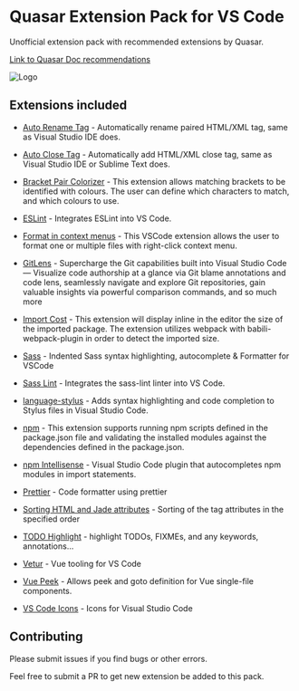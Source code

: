 # Quasar Extension Pack for VS Code

Unofficial extension pack with recommended extensions by Quasar.

[Link to Quasar Doc recommendations](https://quasar.dev/start/vs-code-configuration#Recommended-additional-VS-Code-extensions-and-settings-updates)

![Logo](https://github.com/francescopastore/quasar-extension-pack/raw/master/icon.png "Logo")

## Extensions included
- [Auto Rename Tag](https://marketplace.visualstudio.com/items?itemName=formulahendry.auto-rename-tag)
\- Automatically rename paired HTML/XML tag, same as Visual Studio IDE does.

- [Auto Close Tag](https://marketplace.visualstudio.com/items?itemName=formulahendry.auto-close-tag) 
\- Automatically add HTML/XML close tag, same as Visual Studio IDE or Sublime Text does.

- [Bracket Pair Colorizer](https://marketplace.visualstudio.com/items?itemName=CoenraadS.bracket-pair-colorizer)
\- This extension allows matching brackets to be identified with colours. The user can define which characters to match, and which colours to use.

- [ESLint](https://marketplace.visualstudio.com/items?itemName=dbaeumer.vscode-eslint)
\- Integrates ESLint into VS Code.

- [Format in context menus](https://marketplace.visualstudio.com/items?itemName=lacroixdavid1.vscode-format-context-menu)
\- This VSCode extension allows the user to format one or multiple files with right-click context menu.

- [GitLens](https://marketplace.visualstudio.com/items?itemName=eamodio.gitlens)
\- Supercharge the Git capabilities built into Visual Studio Code — Visualize code authorship at a glance via Git blame annotations and code lens, seamlessly navigate and explore Git repositories, gain valuable insights via powerful comparison commands, and so much more

- [Import Cost](https://marketplace.visualstudio.com/items?itemName=wix.vscode-import-cost)
\- This extension will display inline in the editor the size of the imported package. The extension utilizes webpack with babili-webpack-plugin in order to detect the imported size. 

- [Sass](https://marketplace.visualstudio.com/items?itemName=Syler.sass-indented)
\- Indented Sass syntax highlighting, autocomplete & Formatter for VSCode

- [Sass Lint](https://marketplace.visualstudio.com/items?itemName=glen-84.sass-lint)
\- Integrates the sass-lint linter into VS Code.

- [language-stylus](https://marketplace.visualstudio.com/items?itemName=sysoev.language-stylus)
\- Adds syntax highlighting and code completion to Stylus files in Visual Studio Code.

- [npm](https://marketplace.visualstudio.com/items?itemName=eg2.vscode-npm-script)
\- This extension supports running npm scripts defined in the package.json file and validating the installed modules against the dependencies defined in the package.json.

- [npm Intellisense](https://marketplace.visualstudio.com/items?itemName=christian-kohler.npm-intellisense)
\- Visual Studio Code plugin that autocompletes npm modules in import statements.

- [Prettier](https://marketplace.visualstudio.com/items?itemName=esbenp.prettier-vscode)
\- Code formatter using prettier

- [Sorting HTML and Jade attributes](https://marketplace.visualstudio.com/items?itemName=mrmlnc.vscode-attrs-sorter)
\- Sorting of the tag attributes in the specified order

- [TODO Highlight](https://marketplace.visualstudio.com/items?itemName=wayou.vscode-todo-highlight)
\- highlight TODOs, FIXMEs, and any keywords, annotations...

- [Vetur](https://marketplace.visualstudio.com/items?itemName=octref.vetur)
\- Vue tooling for VS Code

- [Vue Peek](https://marketplace.visualstudio.com/items?itemName=dariofuzinato.vue-peek)
\- Allows peek and goto definition for Vue single-file components.

- [VS Code Icons](https://marketplace.visualstudio.com/items?itemName=robertohuertasm.vscode-icons)
\- Icons for Visual Studio Code

## Contributing

Please submit issues if you find bugs or other errors.

Feel free to submit a PR to get new extension be added to this pack.